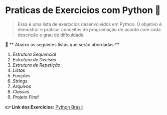 # Praticas de Exercicios com Python 🐍

> Essa é uma lista de exercícios desenvolvidos em Python. O objetivo é demostrar e praticar conceitos de programação de acordo com cada descrição e grau de dificuldade.

📑 ** Abaixo as seguintes listas que serão abordadas:**

1. *Estrutura Sequencial*
2. *Estrutura de Decisão*
3. *Estrutura de Repetição*
4. *Listas*
5. *Funções*
6. *Strings*
7. *Arquivos*
8. *Classes*
9. *Projeto Final*

**👉 Link dos Exercícios:** [Python Brasil](https://wiki.python.org.br/ListaDeExercicios)
